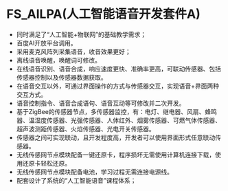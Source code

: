 # FS_AILPA(人工智能语音开发套件A)
- 同时满足了“人工智能+物联网”的基础教学需求；
- 百度AI开放平台调用。
- 采用麦克风阵列采集语音，收音效果更好；
- 离线语音唤醒，唤醒词可修改。
- 在线语音识别、语音合成，响应速度更快、准确率更高，可联动传感器、包括传感器控制以及传感器数据获取。
- 在语音交互以外，可通过界面操作的方式与传感器交互，实现语音+界面两种交互方式。
- 语音控制指令、语音合成语句、语音互动等可修改并二次开发。
- 基于ZigBee的传感器节点，多传感器监控，有：电灯、继电器、风扇、蜂鸣器、温湿度传感器、光强传感器、人体红外、烟雾传感器、可燃气体传感器、超声波测距传感器、火焰传感器、光电开关传感器。
- 传感器之间可实现联动，且开发程度高，开发者可以使用界面形式任意联动传感器。
- 无线传感网节点模块配备一键还原卡，程序损坏无需使用计算机连接下载，使用还原卡轻松还原。
- 无线传感网节点模块配备电池，学习过程无需连接电源线。
- 配套设计了系统的“人工智能语音”课程体系；
